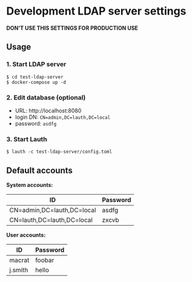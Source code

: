 # Development LDAP server settings

**DON'T USE THIS SETTINGS FOR PRODUCTION USE**

## Usage

### 1. Start LDAP server

``` shell
$ cd test-ldap-server
$ docker-compose up -d
```

### 2. Edit database (optional)

- URL: http://localhost:8080
- login DN: `CN=admin,DC=lauth,DC=local`
- password: `asdfg`

### 3. Start Lauth

``` shell
$ lauth -c test-ldap-server/config.toml
```

## Default accounts

**System accounts:**

|ID                        |Password|
|--------------------------|--------|
|CN=admin,DC=lauth,DC=local|asdfg   |
|CN=lauth,DC=lauth,DC=local|zxcvb   |

**User accounts:**

|ID     |Password|
|-------|--------|
|macrat |foobar  |
|j.smith|hello   |
